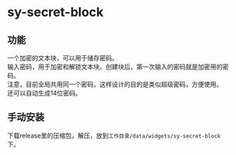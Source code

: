 # sy-secret-block

## 功能
一个加密的文本块，可以用于储存密码。  
输入密码，用于加密和解锁文本块。创建块后，第一次输入的密码就是加密用的密码。  
注意，目前全局共用同一个密码，这样设计的目的是类似超级密码，方便使用。  
还可以自动生成14位密码。  

## 手动安装
下载release里的压缩包，解压，放到`工作目录/data/widgets/sy-secret-block`下。  